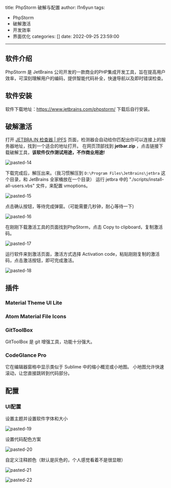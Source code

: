 title: PhpStorm 破解与配置
author: l1n6yun
tags: 
 - PhpStorm
 - 破解激活
 - 开发效率
 - 界面优化
categories: []
date: 2022-09-25 23:59:00
---
## 软件介绍

PhpStorm 是 JetBrains 公司开发的一款商业的PHP集成开发工具，旨在提高用户效率，可深刻理解用户的编码，提供智能代码补全，快速导航以及即时错误检查。

## 软件安装

软件下载地址：https://www.jetbrains.com/phpstorm/
下载后自行安装。


## 破解激活

打开 [JETBRA.IN 检查器 | IPFS](https://jetbra.in/5d84466e31722979266057664941a71893322460) 页面，检测器会自动给你匹配出你可以连接上的服务器地址，找到一个适合的地址打开。
在网页顶部找到 **jetbar.zip** ，点击链接下载破解工具，**该软件仅作测试用途，不作商业用途!**

![pasted-14](/images/pasted-14.png)

下载完成后，解压出来。（我习惯解压到 `D:\Program Files\JetBrains\jetbra` 这个目录，和 JetBrains 全家桶放在一个目录）
运行 jetbra 中的 "./scripts/install-all-users.vbs" 文件，来配置 vmoptions。

![pasted-15](/images/pasted-15.png)

点击确认按钮，等待完成弹窗。（可能需要几秒钟，耐心等待一下)

![pasted-16](/images/pasted-16.png)

在刚刚下载激活工具的页面找到PhpStorm，点击 Copy to clipboard，复制激活码。

![pasted-17](/images/pasted-17.png)

运行软件来到激活页面，激活方式选择 Activation code，粘贴刚刚复制的激活码，点击激活按钮，即可完成激活。

![pasted-18](/images/pasted-18.png)

## 插件

### Material Theme UI Lite

### Atom Material File Icons

### GitToolBox

GitToolBox 是 git 增强工具，功能十分强大。

### CodeGlance Pro

它在编辑器窗格中显示类似于 Sublime 中的缩小概览或小地图。 小地图允许快速滚动，让您直接跳转到代码部分。 

## 配置

### UI配置

设置主题并设置软件字体和大小

![pasted-19](/images/pasted-19.png)

设置代码配色方案

![pasted-20](/images/pasted-20.png)

自定义注释颜色（默认是灰色的，个人感觉看着不是很显眼）

![pasted-21](/images/pasted-21.png)

![pasted-22](/images/pasted-22.png)